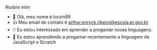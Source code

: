 #sobre mim
- 👋 Olá, meu nome é turzin89
- 👍 Meu email de contato é arthur.enryck.ribeiro@escola.pr.gov.br
- 🖱️ Eu estou interessado em aprender a progamar novas linguagens. 
- 🦖 Eu estou aprendendo a progamar recentemente a linguagem de JavaScript e Scratch

